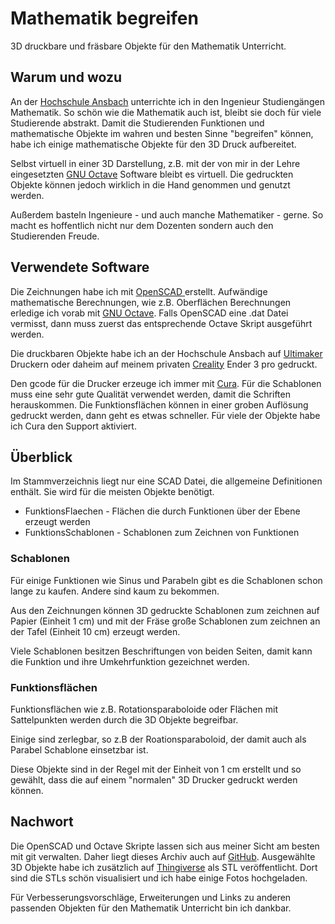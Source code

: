 # Mathematik begreifen #

3D druckbare und fräsbare Objekte für den Mathematik Unterricht.

## Warum und wozu ##

An der [Hochschule Ansbach](https://www.hs-ansbach.de "Hochschule Ansbach") unterrichte ich in den Ingenieur Studiengängen Mathematik. So schön wie die Mathematik auch ist, bleibt sie doch für viele Studierende abstrakt. Damit die Studierenden Funktionen und mathematische Objekte im wahren und besten Sinne "begreifen" können, habe ich einige mathematische Objekte für den 3D Druck aufbereitet.

Selbst virtuell in einer 3D Darstellung, z.B. mit der von mir in der Lehre eingesetzten [GNU Octave](https://octave.org/ "GNU Octave") Software bleibt es virtuell. Die gedruckten Objekte können jedoch wirklich in die Hand genommen und genutzt werden.

Außerdem basteln Ingenieure - und auch manche Mathematiker - gerne. So macht es hoffentlich nicht nur dem Dozenten sondern auch den Studierenden Freude.

## Verwendete Software ##

Die Zeichnungen habe ich mit [OpenSCAD ](https://www.openscad.org/ "OpenSCAD") erstellt. 
Aufwändige mathematische Berechnungen, wie z.B. Oberflächen Berechnungen erledige ich vorab mit [GNU Octave](https://octave.org/ "GNU Octave"). Falls OpenSCAD eine .dat Datei vermisst, dann muss zuerst das entsprechende Octave Skript ausgeführt werden.

Die druckbaren Objekte habe ich an der Hochschule Ansbach auf [Ultimaker](https://ultimaker.com/ "Ultimaker") Druckern oder daheim auf meinem privaten [Creality](https://creality.com/ "Creality") Ender 3 pro gedruckt.  

Den gcode für die Drucker erzeuge ich immer mit [Cura](https://ultimaker.com/software/ultimaker-cura "Cura"). Für die Schablonen muss eine sehr gute Qualität verwendet werden, damit die Schriften herauskommen. Die Funktionsflächen können in einer groben Auflösung gedruckt werden, dann geht es etwas schneller. Für viele der Objekte habe ich Cura den Support aktiviert.

## Überblick ##

Im Stammverzeichnis liegt nur eine SCAD Datei, die allgemeine Definitionen enthält. Sie wird für die meisten Objekte benötigt.

* FunktionsFlaechen - Flächen die durch Funktionen über der Ebene erzeugt werden
* FunktionsSchablonen - Schablonen zum Zeichnen von Funktionen


### Schablonen ###

Für einige Funktionen wie Sinus und Parabeln gibt es die Schablonen schon lange zu kaufen. Andere sind kaum zu bekommen.

Aus den Zeichnungen können 3D gedruckte Schablonen zum zeichnen auf Papier (Einheit 1 cm) und mit der Fräse große Schablonen zum zeichnen an der Tafel (Einheit 10 cm) erzeugt werden.

Viele Schablonen besitzen Beschriftungen von beiden Seiten, damit kann die Funktion und ihre Umkehrfunktion gezeichnet werden.

### Funktionsflächen ###

Funktionsflächen wie z.B. Rotationsparaboloide oder Flächen mit Sattelpunkten werden durch die 3D Objekte begreifbar.

Einige sind zerlegbar, so z.B der Roationsparaboloid, der damit auch als Parabel Schablone einsetzbar ist.

Diese Objekte sind in der Regel mit der Einheit von 1 cm erstellt und so gewählt, dass die auf einem "normalen" 3D Drucker gedruckt werden können.

## Nachwort ##

Die OpenSCAD und Octave Skripte lassen sich aus meiner Sicht am besten mit git verwalten. Daher liegt dieses Archiv auch auf [GitHub](https://github.com/MathiasMoog "GitHub, Mathias Moog"). Ausgewählte 3D Objekte habe ich zusätzlich auf [Thingiverse](https://www.thingiverse.com/Moogi/about "Thingiverse, Mathias Moog") als STL veröffentlicht. Dort sind die STLs schön visualisiert und ich habe einige Fotos hochgeladen.

Für Verbesserungsvorschläge, Erweiterungen und Links zu anderen passenden Objekten für den Mathematik Unterricht bin ich dankbar.


